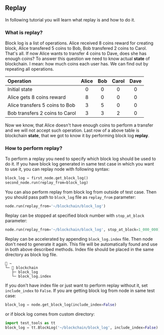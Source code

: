 ## Replay

In following tutorial you will learn what replay is and how to do it.

### What is replay?

Block log is a list of operations. Alice received 8 coins reward for creating block, Alice transfered 5 coins to Bob, Bob transfered 2 coins to Carol. That's all. If now Alice wants to transfer 4 coins to Dave, does she has enough coins? To answer this question we need to know actual **state** of blockchain. I mean: how much coins each user has. We can find out by repeating all operations.

| Operation                      | Alice | Bob | Carol | Dave |
| :----------------------------- | :---: | :-: | :---: | :--: |
| Initial state                  | 0     | 0   | 0     | 0    |
| Alice gets 8 coins reward      | 8     | 0   | 0     | 0    |
| Alice transfers 5 coins to Bob | 3     | 5   | 0     | 0    |
| Bob transfers 2 coins to Carol | 3     | 3   | 2     | 0    |

Now we know, that Alice doesn't have enough coins to perform a transfer and we will not accept such operation. Last row of a above table is blockchain **state**, that we got to know it by performing block log **replay**.

### How to perform replay?

To perform a replay you need to specify which block log should be used to do it. If you have block log generated in same test case in which you want to use it, you can replay node with following syntax:
```python
block_log = first_node.get_block_log()
second_node.run(replay_from=block_log)
```

You can also perform replay from block log from outside of test case. Then you should pass path to `block_log` file as `replay_from` parameter:
```python
node.run(replay_from='~/blockchain/block_log')
```

Replay can be stopped at specified block number with `stop_at_block` parameter:
```python
node.run(replay_from='~/blockchain/block_log', stop_at_block=1_000_000)
```

Replay can be accelerated by appending `block_log.index` file. Then node don't need to generate it again. This file will be automatically found and use in both above described methods. Index file should be placed in the same directory as block log file.
```
📂 ~
└─ 📂 blockchain
   ├─ block_log
   └─ block_log.index
```

If you don't have index file or just want to perform replay without it, set `include_index` to `False`. If you are getting block log from node in same test case:
```python
block_log = node.get_block_log(include_index=False)
```
or if block log comes from custom directory:
```python
import test_tools as tt
block_log = tt.BlockLog('~/blockchain/block_log', include_index=False)
```
